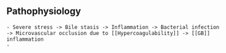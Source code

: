 ## Pathophysiology
	- Severe stress -> Bile stasis -> Inflammation -> Bacterial infection -> Microvascular occlusion due to [[Hypercoagulability]] -> [[GB]] inflammation
	-